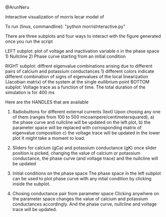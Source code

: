@ArunNeru

Interactive visualization of morris lecar model of 

To run (linux, commandline): "python morrisInteractive.py" 

There are three subplots and four ways to interact with the figure generated once you run the script

LEFT subplot: plot of voltage and inactivation variable n
 in the phase space
	1) Nullcline 
	2) Phase curve starting from an initial condition

RIGHT subplot: diffrent eigenvalue combinations arising due to different pairs of calcium and potassium conductances
	1) different colors indicate different combination of signs of eigenvalues of the local linearization (Jacobian matrix) of the system at the single euilibrium point 
BOTTOM subplot: Voltage trace as a function of time. The total duration of the simulation is for 400 ms

Here are the HANDLES that are available

1) Radiobuttons for different external currents (Iext)
	Upon chosing any one of them (ranges from 100 to 500 micoampere/centimetersquared), 
		a) the phase curve and nullcline will be updated on the left plot,
 		b) the parameter space will be replaced with corrosponding matrix of eigenvalue composition
		c) the voltage trace will be updated in the lower plot
It might take a moment to load. 

2) Sliders for calcium (gCa) and potassium conductance (gK)
once slider position is picked, changing the value of calcium or potassium conductance,
the phase curve (and voltage trace) and the nullcline will be updated

3) Initial conditions on the phase space
The phase space in the left subplot can be used to plot phase curve with any intial condition by clicking inside the subplot.

4) Chosing conductance pair from parameter space
Clicking anywhere on the parameter space changes the value of calcium and potassium conductances accordingly.
And the phase curve, nullcline and voltage trace will be updated.



